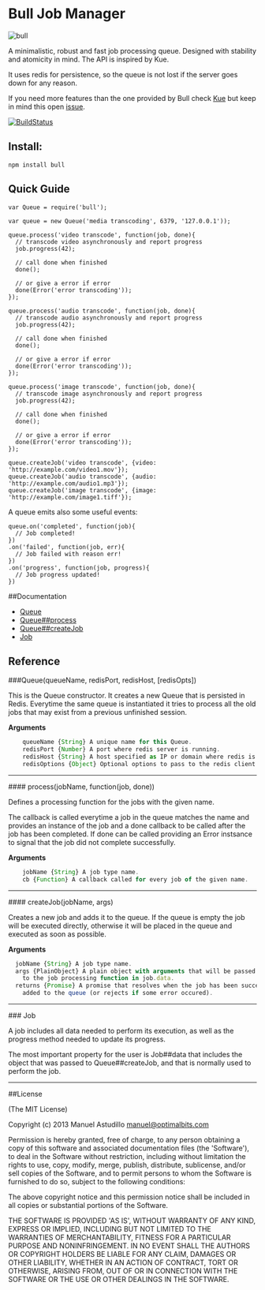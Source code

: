 Bull Job Manager
================

![bull](http://files.softicons.com/download/animal-icons/animal-icons-by-martin-berube/png/128/bull.png)

A minimalistic, robust and fast job processing queue. 
Designed with stability and atomicity in mind. The API is inspired by Kue.

It uses redis for persistence, so the queue is not lost if the server goes 
down for any reason.

If you need more features than the one provided by Bull check 
[Kue](https://github.com/learnboost/kue) but keep in mind this open
[issue](https://github.com/LearnBoost/kue/issues/130).

[![BuildStatus](https://secure.travis-ci.org/OptimalBits/bull.png?branch=master)](http://travis-ci.org/OptimalBits/bull)

Install:
--------

    npm install bull

Quick Guide
-----------

    var Queue = require('bull');
    
    var queue = new Queue('media transcoding', 6379, '127.0.0.1'));
    
    queue.process('video transcode', function(job, done){
      // transcode video asynchronously and report progress
      job.progress(42);
      
      // call done when finished
      done();
      
      // or give a error if error
      done(Error('error transcoding'));
    });

    queue.process('audio transcode', function(job, done){
      // transcode audio asynchronously and report progress
      job.progress(42);
      
      // call done when finished
      done();
      
      // or give a error if error
      done(Error('error transcoding'));
    });
    
    queue.process('image transcode', function(job, done){
      // transcode image asynchronously and report progress
      job.progress(42);
      
      // call done when finished
      done();
      
      // or give a error if error
      done(Error('error transcoding'));
    });
    
    queue.createJob('video transcode', {video: 'http://example.com/video1.mov'});
    queue.createJob('audio transcode', {audio: 'http://example.com/audio1.mp3'});
    queue.createJob('image transcode', {image: 'http://example.com/image1.tiff'});

A queue emits also some useful events:

    queue.on('completed', function(job){
      // Job completed!
    })
    .on('failed', function(job, err){
      // Job failed with reason err!
    })
    .on('progress', function(job, progress){
      // Job progress updated!
    })
    


##Documentation

* [Queue](#queue)
* [Queue##process](#process)
* [Queue##createJob](#createJob)
* [Job](#job)
    
## Reference

<a name="queue"/>
###Queue(queueName, redisPort, redisHost, [redisOpts])

This is the Queue constructor. It creates a new Queue that is persisted in 
Redis. Everytime the same queue is instantiated it tries to process all the 
old jobs that may exist from a previous unfinished session.

__Arguments__
 
```javascript
    queueName {String} A unique name for this Queue.
    redisPort {Number} A port where redis server is running.
    redisHost {String} A host specified as IP or domain where redis is running.
    redisOptions {Object} Optional options to pass to the redis client.
```

---------------------------------------

  
<a name="process"/>
#### process(jobName, function(job, done))

Defines a processing function for the jobs with the given name.

The callback is called everytime a job in the queue matches the name and
provides an instance of the job and a done callback to be called after the
job has been completed. If done can be called providing an Error instsance
to signal that the job did not complete successfully. 
    
__Arguments__
 
```javascript
    jobName {String} A job type name.
    cb {Function} A callback called for every job of the given name.
```

---------------------------------------
  
<a name="createJob"/>
#### createJob(jobName, args)

Creates a new job and adds it to the queue. If the queue is empty the job
will be executed directly, otherwise it will be placed in the queue and 
executed as soon as possible.
    
__Arguments__
 
```javascript
  jobName {String} A job type name.
  args {PlainObject} A plain object with arguments that will be passed
    to the job processing function in job.data.
  returns {Promise} A promise that resolves when the job has been succesfully
    added to the queue (or rejects if some error occured).
```

---------------------------------------


<a name="job"/>
### Job

A job includes all data needed to perform its execution, as well as the progress
method needed to update its progress.
    
The most important property for the user is Job##data that includes the
object that was passed to Queue##createJob, and that is normally used to 
perform the job.

---------------------------------------


##License 

(The MIT License)

Copyright (c) 2013 Manuel Astudillo <manuel@optimalbits.com>

Permission is hereby granted, free of charge, to any person obtaining
a copy of this software and associated documentation files (the
'Software'), to deal in the Software without restriction, including
without limitation the rights to use, copy, modify, merge, publish,
distribute, sublicense, and/or sell copies of the Software, and to
permit persons to whom the Software is furnished to do so, subject to
the following conditions:

The above copyright notice and this permission notice shall be
included in all copies or substantial portions of the Software.

THE SOFTWARE IS PROVIDED 'AS IS', WITHOUT WARRANTY OF ANY KIND,
EXPRESS OR IMPLIED, INCLUDING BUT NOT LIMITED TO THE WARRANTIES OF
MERCHANTABILITY, FITNESS FOR A PARTICULAR PURPOSE AND NONINFRINGEMENT.
IN NO EVENT SHALL THE AUTHORS OR COPYRIGHT HOLDERS BE LIABLE FOR ANY
CLAIM, DAMAGES OR OTHER LIABILITY, WHETHER IN AN ACTION OF CONTRACT,
TORT OR OTHERWISE, ARISING FROM, OUT OF OR IN CONNECTION WITH THE
SOFTWARE OR THE USE OR OTHER DEALINGS IN THE SOFTWARE.

